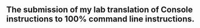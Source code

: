 ## The submission of my lab translation of Console instructions to 100% command line instructions.

